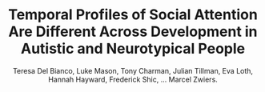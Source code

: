 ---
author: Teresa Del Bianco, Luke Mason, Tony Charman, Julian Tillman, Eva Loth, Hannah Hayward, Frederick Shic, ... Marcel Zwiers.
title: Temporal Profiles of Social Attention Are Different Across Development in Autistic and Neurotypical People
journal: BIOLOGICAL PSYCHIATRY-COGNITIVE NEUROSCIENCE AND NEUROIMAGING
year: 2021
type: article
doi: 10.1016/j.bpsc.2020.09.004
volume: 6
number: 8
pages: 813-824
---